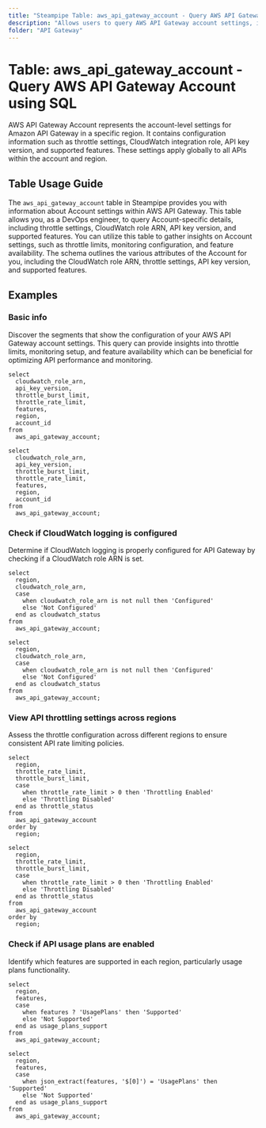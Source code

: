 ```yaml
---
title: "Steampipe Table: aws_api_gateway_account - Query AWS API Gateway Account using SQL"
description: "Allows users to query AWS API Gateway account settings, including throttle limits, CloudWatch role ARN, API key version, and supported features. This table helps DevOps engineers inspect monitoring configurations and feature availability across API Gateway accounts."
folder: "API Gateway"
---
```


# Table: aws_api_gateway_account - Query AWS API Gateway Account using SQL

AWS API Gateway Account represents the account-level settings for Amazon API Gateway in a specific region. It contains configuration information such as throttle settings, CloudWatch integration role, API key version, and supported features. These settings apply globally to all APIs within the account and region.

## Table Usage Guide

The `aws_api_gateway_account` table in Steampipe provides you with information about Account settings within AWS API Gateway. This table allows you, as a DevOps engineer, to query Account-specific details, including throttle settings, CloudWatch role ARN, API key version, and supported features. You can utilize this table to gather insights on Account settings, such as throttle limits, monitoring configuration, and feature availability. The schema outlines the various attributes of the Account for you, including the CloudWatch role ARN, throttle settings, API key version, and supported features.

## Examples

### Basic info
Discover the segments that show the configuration of your AWS API Gateway account settings. This query can provide insights into throttle limits, monitoring setup, and feature availability which can be beneficial for optimizing API performance and monitoring.

```sql+postgres
select
  cloudwatch_role_arn,
  api_key_version,
  throttle_burst_limit,
  throttle_rate_limit,
  features,
  region,
  account_id
from
  aws_api_gateway_account;
```

```sql+sqlite
select
  cloudwatch_role_arn,
  api_key_version,
  throttle_burst_limit,
  throttle_rate_limit,
  features,
  region,
  account_id
from
  aws_api_gateway_account;
```

### Check if CloudWatch logging is configured
Determine if CloudWatch logging is properly configured for API Gateway by checking if a CloudWatch role ARN is set.

```sql+postgres
select
  region,
  cloudwatch_role_arn,
  case
    when cloudwatch_role_arn is not null then 'Configured'
    else 'Not Configured'
  end as cloudwatch_status
from
  aws_api_gateway_account;
```

```sql+sqlite
select
  region,
  cloudwatch_role_arn,
  case
    when cloudwatch_role_arn is not null then 'Configured'
    else 'Not Configured'
  end as cloudwatch_status
from
  aws_api_gateway_account;
```

### View API throttling settings across regions
Assess the throttle configuration across different regions to ensure consistent API rate limiting policies.

```sql+postgres
select
  region,
  throttle_rate_limit,
  throttle_burst_limit,
  case
    when throttle_rate_limit > 0 then 'Throttling Enabled'
    else 'Throttling Disabled'
  end as throttle_status
from
  aws_api_gateway_account
order by
  region;
```

```sql+sqlite
select
  region,
  throttle_rate_limit,
  throttle_burst_limit,
  case
    when throttle_rate_limit > 0 then 'Throttling Enabled'
    else 'Throttling Disabled'
  end as throttle_status
from
  aws_api_gateway_account
order by
  region;
```

### Check if API usage plans are enabled
Identify which features are supported in each region, particularly usage plans functionality.

```sql+postgres
select
  region,
  features,
  case
    when features ? 'UsagePlans' then 'Supported'
    else 'Not Supported'
  end as usage_plans_support
from
  aws_api_gateway_account;
```

```sql+sqlite
select
  region,
  features,
  case
    when json_extract(features, '$[0]') = 'UsagePlans' then 'Supported'
    else 'Not Supported'
  end as usage_plans_support
from
  aws_api_gateway_account;
```
